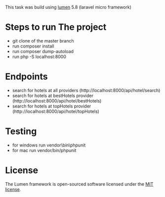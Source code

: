 This task was build using [lumen](https://lumen.laravel.com/docs/5.8) 5.8 (laravel micro framework)
# Steps to run The project

- git clone of the master branch
- run composer install
- run composer dump-autoload
- run php -S localhost:8000

# Endpoints

- search for hotels at all providers (http://localhost:8000/api/hotel/search)
- search for hotels at bestHotels provider (http://localhost:8000/api/hotel/bestHotels)
- search for hotels at topHotels provider (http://localhost:8000/api/hotel/topHotels)

# Testing

- for windows run vendor\bin\phpunit
- for mac run vendor/bin/phpunit


# License

The Lumen framework is open-sourced software licensed under the [MIT license](https://opensource.org/licenses/MIT).
